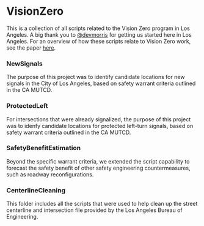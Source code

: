 # VisionZero

This is a collection of all scripts related to the Vision Zero program in Los Angeles. A big thank you to [@devmorris](https://github.com/devmorris) for getting us started here in Los Angeles. For an overview of how these scripts relate to Vision Zero work, see the paper [here](https://github.com/black-tea/black-tea.github.io/blob/master/documents/TRB2017_VisionZeroBeyond_Paper.pdf).

### NewSignals

The purpose of this project was to identify candidate locations for new signals in the City of Los Angeles, based on safety warrant criteria outlined in the CA MUTCD. 

### ProtectedLeft

For intersections that were already signalized, the purpose of this project was to idenfy candidate locations for protected left-turn signals, based on safety warrant criteria outlined in the CA MUTCD.

### SafetyBenefitEstimation

Beyond the specific warrant criteria, we extended the script capability to forecast the safety benefit of other safety engineering countermeasures, such as roadway reconfigurations. 

### CenterlineCleaning

This folder includes all the scripts that were used to help clean up the street centerline and intersection file provided by the Los Angeles Bureau of Engineering.
